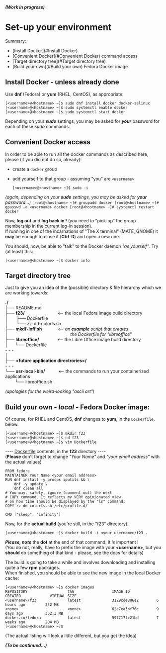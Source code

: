 ***(Work in progress)***
# Set-up your environment
Summary:
- [Install Docker](#Install Docker)
- [Convenient Docker](#Convenient Docker) command access
- [Target directory tree](#Target directory tree)
- [Build your own](#Build your own) Fedora Docker image

## Install Docker - unless already done
Use **dnf** (Fedora) or **yum** (RHEL, CentOS), as appropriate:  
   ```
   [<username>@<hostname> ~]$ sudo dnf install docker docker-selinux
   [<username>@<hostname> ~]$ sudo systemctl enable docker
   [<username>@<hostname> ~]$ sudo systemctl start docker
   ```
Depending on your ***sudo*** settings, you may be asked for ***your*** password for each of these *sudo* commands.

## Convenient Docker access
In order to be able to run all the docker commands as described here, please (if you did not do so, already):
 * create a `docker` group
 * add yourself to that group - assuming "you" are `<username>` 

    ```
    [<username>@<hostname> ~]$ sudo -i
    ```
_(again, depending on your ***sudo*** settings, you may be asked for ***your*** password...)_
    ```
    [root@<hostname> ~]# groupadd docker
    [root@<hostname> ~]# gpasswd -a <username> docker
    [root@<hostname> ~]# systemctl restart docker
    ```
    
Now, **log out** and **log back in !** (you need to "pick-up" the group membership in the current log-in session).  
If running in one of the incarnations of "The X terminal" (MATE, GNOME) it **may** be enough to close it (**Ctrl-D**) and open a new one.  

You should, now, be able to "talk" to the Docker daemon _"as yourself"_. Try (at least) this:  

   ```
   [<username>@<hostname> ~]$ docker info
   ```
## Target directory tree
Just to give you an idea of the (possible) directory & file hierarchy which we are working towards:  

**./**  
├── README.md  
├── **f23/** &nbsp; &nbsp; &nbsp; &nbsp; &nbsp; &nbsp; &nbsp; &nbsp; &nbsp; &nbsp; &nbsp; &nbsp; &nbsp; <-- the local Fedora image build directory  
│ &nbsp; &nbsp; &nbsp; ├── Dockerfile  
│ &nbsp; &nbsp; &nbsp; └── zz-dd-colorls.sh  
├── **mkdf-loff.sh** &nbsp; &nbsp; &nbsp; &nbsp; &nbsp; &nbsp; _<-- an **example** script that creates_    
│ &nbsp; &nbsp; &nbsp; &nbsp; &nbsp; &nbsp;  &nbsp; &nbsp; &nbsp; &nbsp; &nbsp; &nbsp;  &nbsp; &nbsp; &nbsp; &nbsp; &nbsp; &nbsp;  &nbsp; &nbsp; &nbsp; &nbsp; &nbsp; &nbsp;  &nbsp; _the Dockerfile for "libreoffice"_  
├── **libreoffice/** &nbsp; &nbsp; &nbsp; &nbsp; &nbsp; &nbsp; &nbsp; <-- the Libre Office image build directory  
│ &nbsp; &nbsp; &nbsp;└── Dockerfile  
\- \- \-  
│  
├── **\<future application directrories>/**  
\- \- \-  
└── **usr-local-bin/** &nbsp; &nbsp; &nbsp; &nbsp; &nbsp; <-- the commands to run your containerized applications  
 &nbsp; &nbsp; &nbsp; &nbsp; └── libreoffice.sh
 
_(apologies for the weird-looking "ascii art")_


## Build your own - ***local*** - Fedora Docker image:
Of course, for RHEL and CentOS, **dnf** changes to **yum**, in the `Dockerfile`, below.
   ```
   [<username>@<hostname> ~]$ mkdir f23
   [<username>@<hostname> ~]$ cd f23
   [<username>@<hostname> ~]$ vim Dockerfile
   ```
---- [Dockerfile](f23/Dockerfile) contents, in the **f23** directory ----  
(**Please** don't forget to change _"Your Name"_ and _"your email address"_ with the actual values)
```
FROM fedora
MAINTAINER Your Name <your email address>
RUN dnf install -y procps iputils && \
	dnf -y update \
	dnf clean all
# You may, safely, ignore (comment-out) the next
# COPY command. It reflects my VERY opinionated view
# on how time should be displayed by the "ls" command:
COPY zz-dd-colorls.sh /etc/profile.d/

CMD ["sleep", "infinity"]
```
Now, for the **actual build** (you're still, in the "f23" directory):
   ```
   [<username>@<hostname> ~]$ docker build -t <your username>/f23 .
   ```
***Please, note*** the **dot** at the end of that command. It _is_ important !  
(You do not, really, have to prefix the image with your **\<username\>**, but you **should** do something of that kind - please, see the docs for details)

The build is going to take a while and involves downloading and installing quite a few __rpm__ packages.  
When finished, you should be able to see the new image in the local Docker cache:
```
[<username>@<hostname> ~]$ docker images
REPOSITORY                  TAG                 IMAGE ID            CREATED             VIRTUAL SIZE
<username>/f23              latest              3129cde806e2        6 hours ago         352 MB
<none>                      <none>              62e7ea3bf76c        9 days ago          352.3 MB
docker.io/fedora            latest              597717fc21bd        7 weeks ago         204 MB
[<username>@<hostname> ~]$ 
```
(The actual listing will look a little different, but you get the idea)

***(To be continued...)***


